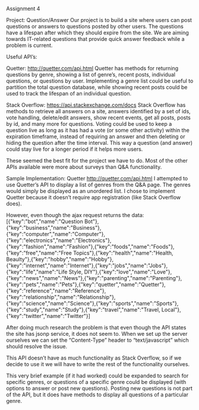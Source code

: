 Assignment 4

Project: Question/Answer
Our project is to build a site where users can post questions or answers to questions posted by other users. The questions have a lifespan after which they should expire from the site. We are aiming towards IT-related questions that provide quick answer feedback while a problem is current.

Useful API’s:

Quetter: http://quetter.com/api.html
Quetter has methods for returning questions by genre, showing a list of genre’s, recent posts, individual questions, or questions by user. Implementing a genre list could be useful to partition the total question database, while showing recent posts could be used to track the lifespan of an individual question.

Stack Overflow: https://api.stackexchange.com/docs
Stack Overflow has methods to retrieve all answers on a site, answers identified by a set of ids, vote handling, delete/edit answers, show recent events, get all posts, posts by id, and many more for questions. Voting could be used to keep a question live as long as it has had a vote (or some other activity) within the expiration timeframe, instead of requiring an answer and then deleting or hiding the question after the time interval. This way a question (and answer) could stay live for a longer period if it helps more users.

These seemed the best fit for the project we have to do. Most of the other APIs available were more about surveys than Q&A functionality.


Sample Implementation: Quetter http://quetter.com/api.html
I attempted to use Quetter’s API to display a list of genres from the Q&A page. The genres would simply be displayed as an unordered list. I chose to implement Quetter because it doesn’t require app registration (like Stack Overflow does).

However, even though the ajax request returns the data:
[{"key":"bot","name":"Question Bot"},{"key":"business","name":"Business"},{"key":"computer","name":"Computer"},{"key":"electronics","name":"Electronics"},{"key":"fashion","name":"Fashion"},{"key":"foods","name":"Foods"},{"key":"free","name":"Free Topics"},{"key":"health","name":"Health, Beaulty"},{"key":"hobby","name":"Hobby"},{"key":"internet","name":"Internet"},{"key":"jobs","name":"Jobs"},{"key":"life","name":"Life Style, DIY"},{"key":"love","name":"Love"},{"key":"news","name":"News"},{"key":"parenting","name":"Parenting"},{"key":"pets","name":"Pets"},{"key":"quetter","name":"Quetter"},{"key":"reference","name":"Reference"},{"key":"relationship","name":"Relationship"},{"key":"science","name":"Science"},{"key":"sports","name":"Sports"},{"key":"study","name":"Study"},{"key":"travel","name":"Travel, Local"},{"key":"twitter","name":"Twitter"}]

After doing much research the problem is that even though the API states the site has jsonp service, it does not seem to. When we set up the server ourselves we can set the “Content-Type” header to “text/javascript” which should resolve the issue.

This API doesn’t have as much functionality as Stack Overflow, so if we decide to use it we will have to write the rest of the functionality ourselves.

This very brief example (if it had worked) could be expanded to search for specific genres, or questions of a specific genre could be displayed (with options to answer or post new questions). Posting new questions is not part of the API, but it does have methods to display all questions of a particular genre.